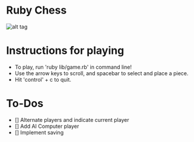 # Ruby Chess

![alt tag](docs/screenshots/ruby_chess.png)

# Instructions for playing

- To play, run 'ruby lib/game.rb' in command line!
- Use the arrow keys to scroll, and spacebar to select and place a piece.
- Hit 'control' + c to quit.


# To-Dos

- [] Alternate players and indicate current player
- [] Add AI Computer player
- [] Implement saving

